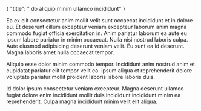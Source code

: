 {
  "title": " do aliquip minim ullamco incididunt"
}

Ea ex elit consectetur anim mollit velit sunt occaecat incididunt et in dolore eu. Et deserunt cillum excepteur veniam excepteur laborum anim magna commodo fugiat officia exercitation in. Anim pariatur laborum ea aute eu ipsum labore pariatur in minim occaecat. Nulla nisi nostrud laboris culpa. Aute eiusmod adipisicing deserunt veniam velit. Eu sunt ea id deserunt. Magna laboris amet nulla occaecat tempor.

Aliquip esse dolor minim commodo tempor. Incididunt anim nostrud anim et cupidatat pariatur elit tempor velit ea. Ipsum aliqua et reprehenderit dolore voluptate pariatur mollit proident laboris labore laboris duis.

Id dolor ipsum consectetur veniam excepteur. Magna deserunt ullamco fugiat dolore enim incididunt mollit duis incididunt incididunt minim ea reprehenderit. Culpa magna incididunt minim velit elit aliqua.